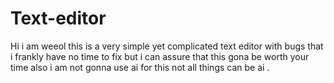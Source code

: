 # Text-editor
Hi i am weeol this is a very simple yet complicated text editor with bugs that i frankly have no time to fix but i can assure that this gona be worth your time also i am not gonna use ai for this not all things can be ai .
